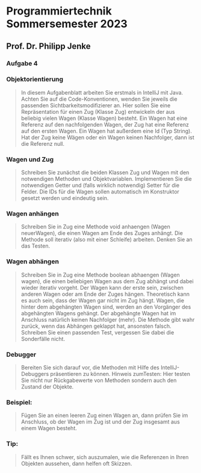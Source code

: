 # Programmiertechnik Sommersemester 2023
## Prof. Dr. Philipp Jenke
### Aufgabe 4


### Objektorientierung

>In diesem Aufgabenblatt arbeiten Sie erstmals in IntelliJ mit Java.
Achten Sie auf die Code-Konventionen, wenden Sie jeweils die passenden Sichtbarkeitsmodifizierer an.
Hier sollen Sie eine Repräsentation für einen Zug (Klasse Zug) entwickeln der aus beliebig vielen Wagen
(Klasse Wagen) besteht. Ein Wagen hat eine Referenz auf den nachfolgenden Wagen, der Zug hat eine Referenz
auf den ersten Wagen. Ein Wagen hat außerdem eine Id (Typ String).
Hat der Zug keine Wägen oder ein Wagen keinen Nachfolger, dann ist die Referenz null.

### Wagen und Zug
> Schreiben Sie zunächst die beiden Klassen Zug und Wagen mit den notwendigen Methoden und Objektvariablen.
Implementieren Sie die notwendigen Getter und (falls wirklich notwendig) Setter für die Felder.
Die IDs für die Wagen sollen automatisch im Konstruktor gesetzt werden und eindeutig sein.

### Wagen anhängen
> Schreiben Sie in Zug eine Methode void anhaengen (Wagen neuerWagen), die einen Wagen am Ende des Zuges anhängt.
Die Methode soll iterativ (also mit einer Schleife) arbeiten. Denken Sie an das Testen.

### Wagen abhängen
> Schreiben Sie in Zug eine Methode boolean abhaengen (Wagen wagen),
die einen beliebigen Wagen aus dem Zug abhängt und dabei wieder iterativ vorgeht.
Der Wagen kann der erste sein, zwischen anderen Wagen oder am Ende der Zuges hängen.
Theoretisch kann es auch sein, dass der Wagen gar nicht im Zug hängt.
Wagen, die hinter dem abgehängten Wagen sind, werden an den Vorgänger des abgehängten Wagens gehängt.
Der abgehängte Wagen hat im Anschluss natürlich keinen Nachfolger (mehr).
Die Methode gibt wahr zurück, wenn das Abhängen geklappt hat, ansonsten falsch.
Schreiben Sie einen passenden Test, vergessen Sie dabei die Sonderfälle nicht.

### Debugger
> Bereiten Sie sich darauf vor, die Methoden mit Hilfe des IntelliJ-Debuggers präsentieren zu können.
Hinweis zumTesten:
Hier testen Sie nicht nur Rückgabewerte von Methoden sondern auch den Zustand der Objekte.

### Beispiel:
> Fügen Sie an einen leeren Zug einen Wagen an, dann prüfen Sie im Anschluss,
ob der Wagen im Zug ist und der Zug insgesamt aus einem Wagen besteht.

### Tip:
> Fällt es Ihnen schwer, sich auszumalen, wie die Referenzen in Ihren Objekten aussehen, dann helfen oft Skizzen.